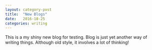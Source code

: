 ```yaml
---
layout: category-post
title:  "New Blogs"
date:   2016-10-25
categories: writing
---
```


This is a my shiny new blog for testing. Blog is just yet another way
of writing things. Although old style, it involves a lot of thinking! 
